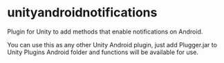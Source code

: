 # unityandroidnotifications
Plugin for Unity to add methods that enable notifications on Android.

You can use this as any other Unity Android plugin, 
just add Plugger.jar to Unity Plugins Android folder and functions will be available for use.
